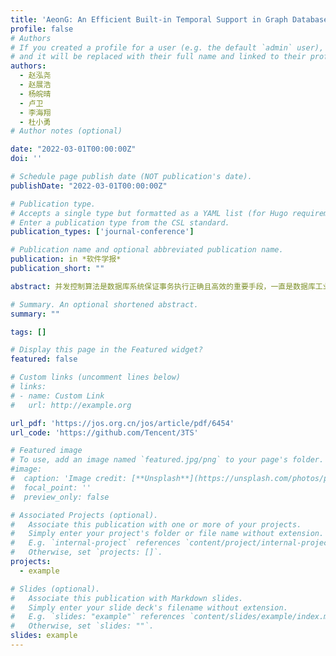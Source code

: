 ```yaml
---
title: 'AeonG: An Efficient Built-in Temporal Support in Graph Databases'
profile: false
# Authors
# If you created a profile for a user (e.g. the default `admin` user), write the username (folder name) here
# and it will be replaced with their full name and linked to their profile.
authors:
  - 赵泓尧
  - 赵展浩
  - 杨皖晴
  - 卢卫
  - 李海翔
  - 杜小勇
# Author notes (optional)

date: "2022-03-01T00:00:00Z"
doi: ''

# Schedule page publish date (NOT publication's date).
publishDate: "2022-03-01T00:00:00Z"

# Publication type.
# Accepts a single type but formatted as a YAML list (for Hugo requirements).
# Enter a publication type from the CSL standard.
publication_types: ['journal-conference']

# Publication name and optional abbreviated publication name.
publication: in *软件学报*
publication_short: ""

abstract: 并发控制算法是数据库系统保证事务执行正确且高效的重要手段，一直是数据库工业界和学术界研究的核心问题之一.将并发控制算法的基本思想归纳为“先定序后检验”，并基于该思想对现有各类并发控制算法进行了重新描述和分类总结.基于在开源内存型分布式事务测试床3TS上的实际对比实验，系统性地探究了各类算法的优缺点和适用场景，为面向内存数据库的并发控制算法的后续研究提供参考.

# Summary. An optional shortened abstract.
summary: ""

tags: []

# Display this page in the Featured widget?
featured: false

# Custom links (uncomment lines below)
# links:
# - name: Custom Link
#   url: http://example.org

url_pdf: 'https://jos.org.cn/jos/article/pdf/6454'
url_code: 'https://github.com/Tencent/3TS'

# Featured image
# To use, add an image named `featured.jpg/png` to your page's folder.
#image:
#  caption: 'Image credit: [**Unsplash**](https://unsplash.com/photos/pLCdAaMFLTE)'
#  focal_point: ''
#  preview_only: false

# Associated Projects (optional).
#   Associate this publication with one or more of your projects.
#   Simply enter your project's folder or file name without extension.
#   E.g. `internal-project` references `content/project/internal-project/index.md`.
#   Otherwise, set `projects: []`.
projects:
  - example

# Slides (optional).
#   Associate this publication with Markdown slides.
#   Simply enter your slide deck's filename without extension.
#   E.g. `slides: "example"` references `content/slides/example/index.md`.
#   Otherwise, set `slides: ""`.
slides: example
---
```

